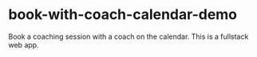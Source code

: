 # book-with-coach-calendar-demo
Book a coaching session with a coach on the calendar. This is a fullstack web app.
